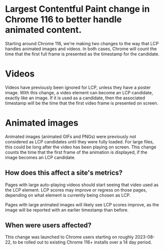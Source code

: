 # Largest Contentful Paint change in Chrome 116 to better handle animated content.

Starting around Chrome 116, we're making two changes to the way that LCP handles
animated images and videos. In both cases, Chrome will count the time that the
first full frame is presented as the timestamp for the candidate.

# Videos

Videos have previously been ignored for LCP, unless they have a poster image.
With this change, a video element can become an LCP candidate, exactly like an
image. If it is used as a candidate, then the associated timestamp will be the
time that the first video frame is presented on screen.

# Animated images

Animated images (animated GIFs and PNGs) were previously not considered as LCP
candidates until they were fully loaded. For large files, this could be long
after the video has been playing on screen. This change counts the time that the
first frame of the animation is displayed, if the image becomes an LCP
candidate.

## How does this affect a site's metrics?
Pages with large auto-playing videos should start seeing that video used as the
LCP element. LCP scores may improve or regress on those pages, depending on what
element is currently being chosen as LCP.

Pages with large animated images will likely see LCP scores improve, as the
image will be reported with an earlier timestamp than before.

## When were users affected?
This change was launched to Chrome users starting on roughly 2023-08-22, to be
rolled out to existing Chrome 116+ installs over a 14 day period.
